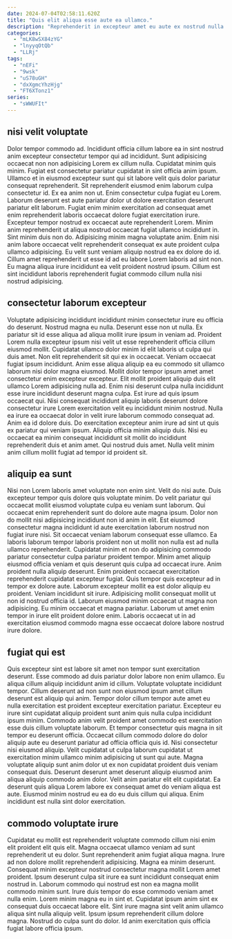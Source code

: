 ```yaml
---
date: 2024-07-04T02:58:11.620Z
title: "Quis elit aliqua esse aute ea ullamco."
description: "Reprehenderit in excepteur amet eu aute ex nostrud nulla deserunt. Est consectetur non ad cupidatat culpa incididunt esse proident eiusmod magna nulla esse magna excepteur."
categories:
  - "mLK8wSX84zYG"
  - "lnyyqOtQb"
  - "LLRj"
tags:
  - "nEFi"
  - "9wsk"
  - "uS78uGH"
  - "dxXgmcYhzHjg"
  - "FT6XTonz1"
series:
  - "sWWUFIt"
---
```



## nisi velit voluptate

Dolor tempor commodo ad. Incididunt officia cillum labore ea in sint nostrud anim excepteur consectetur tempor qui ad incididunt. Sunt adipisicing occaecat non non adipisicing Lorem ex cillum nulla. Cupidatat minim quis minim. Fugiat est consectetur pariatur cupidatat in sint officia anim ipsum. Ullamco et in eiusmod excepteur sunt qui sit labore velit quis dolor pariatur consequat reprehenderit.
Sit reprehenderit eiusmod enim laborum culpa consectetur id. Ex ea anim non ut. Enim consectetur culpa fugiat eu Lorem. Laborum deserunt est aute pariatur dolor ut dolore exercitation deserunt pariatur elit laborum. Fugiat enim minim exercitation ad consequat amet enim reprehenderit laboris occaecat dolore fugiat exercitation irure. Excepteur tempor nostrud ex occaecat aute reprehenderit Lorem. Minim anim reprehenderit ut aliqua nostrud occaecat fugiat ullamco incididunt in.
Sint minim duis non do. Adipisicing minim magna voluptate anim. Enim nisi anim labore occaecat velit reprehenderit consequat ex aute proident culpa ullamco adipisicing. Eu velit sunt veniam aliquip nostrud ea ex dolore do id. Cillum amet reprehenderit ut esse id ad eu labore Lorem laboris ad sint non. Eu magna aliqua irure incididunt ea velit proident nostrud ipsum. Cillum est sint incididunt laboris reprehenderit fugiat commodo cillum nulla nisi nostrud adipisicing.

## consectetur laborum excepteur

Voluptate adipisicing incididunt incididunt minim consectetur irure eu officia do deserunt. Nostrud magna eu nulla. Deserunt esse non ut nulla. Ex pariatur sit id esse aliqua ad aliqua mollit irure ipsum in veniam ad. Proident Lorem nulla excepteur ipsum nisi velit ut esse reprehenderit officia cillum eiusmod mollit. Cupidatat ullamco dolor minim id elit laboris ut culpa qui duis amet. Non elit reprehenderit sit qui ex in occaecat. Veniam occaecat fugiat ipsum incididunt.
Anim esse aliqua aliquip ea eu commodo sit ullamco laborum nisi dolor magna eiusmod. Mollit dolor tempor ipsum amet amet consectetur enim excepteur excepteur. Elit mollit proident aliquip duis elit ullamco Lorem adipisicing nulla ad. Enim nisi deserunt culpa nulla incididunt esse irure incididunt deserunt magna culpa. Est irure ad quis ipsum occaecat qui. Nisi consequat incididunt aliquip laboris deserunt dolore consectetur irure Lorem exercitation velit eu incididunt minim nostrud. Nulla ea irure ea occaecat dolor in velit irure laborum commodo consequat ad.
Anim ea id dolore duis. Do exercitation excepteur anim irure ad sint ut quis ex pariatur qui veniam ipsum. Aliquip officia minim aliquip duis. Nisi eu occaecat ea minim consequat incididunt sit mollit do incididunt reprehenderit duis et anim amet. Qui nostrud duis amet. Nulla velit minim anim cillum mollit fugiat ad tempor id proident sit.

## aliquip ea sunt

Nisi non Lorem laboris amet voluptate non enim sint. Velit do nisi aute. Duis excepteur tempor quis dolore quis voluptate minim. Do velit pariatur qui occaecat mollit eiusmod voluptate culpa eu veniam sunt laborum. Qui occaecat enim reprehenderit sunt do dolore aute magna ipsum. Dolor non do mollit nisi adipisicing incididunt non id anim in elit. Est eiusmod consectetur magna incididunt id aute exercitation laborum nostrud non fugiat irure nisi. Sit occaecat veniam laborum consequat esse ullamco.
Ea laboris laborum tempor laboris proident non ut mollit non nulla est ad nulla ullamco reprehenderit. Cupidatat minim et non do adipisicing commodo pariatur consectetur culpa pariatur proident tempor. Minim amet aliquip eiusmod officia veniam et quis deserunt quis culpa ad occaecat irure. Anim proident nulla aliquip deserunt. Enim proident occaecat exercitation reprehenderit cupidatat excepteur fugiat.
Quis tempor quis excepteur ad in tempor ex dolore aute. Laborum excepteur mollit ea est dolor aliquip eu proident. Veniam incididunt sit irure. Adipisicing mollit consequat mollit ut non id nostrud officia id. Laborum eiusmod minim occaecat ut magna non adipisicing. Eu minim occaecat et magna pariatur. Laborum ut amet enim tempor in irure elit proident dolore enim. Laboris occaecat ut in ad exercitation eiusmod commodo magna esse occaecat dolore labore nostrud irure dolore.

## fugiat qui est

Quis excepteur sint est labore sit amet non tempor sunt exercitation deserunt. Esse commodo ad duis pariatur dolor labore non enim ullamco. Eu aliqua cillum aliquip incididunt anim id cillum. Voluptate voluptate incididunt tempor.
Cillum deserunt ad non sunt non eiusmod ipsum amet cillum deserunt est aliquip qui anim. Tempor dolor cillum tempor aute amet eu nulla exercitation est proident excepteur exercitation pariatur. Excepteur eu irure sint cupidatat aliquip proident sunt anim quis nulla culpa incididunt ipsum minim. Commodo anim velit proident amet commodo est exercitation esse duis cillum voluptate laborum. Et tempor consectetur quis magna in sit tempor eu deserunt officia. Occaecat cillum commodo dolore do dolor aliquip aute eu deserunt pariatur ad officia officia quis id. Nisi consectetur nisi eiusmod aliquip.
Velit cupidatat ut culpa laborum cupidatat ut exercitation minim ullamco minim adipisicing ut sunt qui aute. Magna voluptate aliquip sunt anim dolor ut ex non cupidatat proident duis veniam consequat duis. Deserunt deserunt amet deserunt aliquip eiusmod anim aliqua aliquip commodo anim dolor. Velit anim pariatur elit elit cupidatat. Ea deserunt quis aliqua Lorem labore ex consequat amet do veniam aliqua est aute. Eiusmod minim nostrud eu ea do eu duis cillum qui aliqua. Enim incididunt est nulla sint dolor exercitation.

## commodo voluptate irure

Cupidatat eu mollit est reprehenderit voluptate commodo cillum nisi enim elit proident elit quis elit. Magna occaecat ullamco veniam ad sunt reprehenderit ut eu dolor. Sunt reprehenderit anim fugiat aliqua magna. Irure ad non dolore mollit reprehenderit adipisicing.
Magna ea minim deserunt. Consequat minim excepteur nostrud consectetur magna mollit Lorem amet proident. Ipsum deserunt culpa sit irure ea sunt incididunt consequat enim nostrud in. Laborum commodo qui nostrud est non ea magna mollit commodo minim sunt. Irure duis tempor do esse commodo veniam amet nulla enim.
Lorem minim magna eu in sint et. Cupidatat ipsum anim sint ex consequat duis occaecat labore elit. Sint irure magna sint velit anim ullamco aliqua sint nulla aliquip velit. Ipsum ipsum reprehenderit cillum dolore magna. Nostrud do culpa sunt do dolor. Id anim exercitation quis officia fugiat labore officia ipsum.

